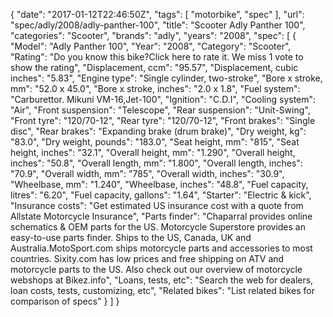 {
    "date": "2017-01-12T22:46:50Z",
    "tags": [
        "motorbike",
        "spec"
    ],
    "url": "spec\/adly\/2008\/adly-panther-100",
    "title": "Scooter Adly Panther 100",
    "categories": "Scooter",
    "brands": "adly",
    "years": "2008",
    "spec": [
        {
            "Model": "Adly Panther 100",
            "Year": "2008",
            "Category": "Scooter",
            "Rating": "Do you know this bike?Click here to rate it. We miss 1 vote to show the rating",
            "Displacement, ccm": "95.57",
            "Displacement, cubic inches": "5.83",
            "Engine type": "Single cylinder, two-stroke",
            "Bore x stroke, mm": "52.0 x 45.0",
            "Bore x stroke, inches": "2.0 x 1.8",
            "Fuel system": "Carburettor. Mikuni VM-16,Jet-100",
            "Ignition": "C.D.I",
            "Cooling system": "Air",
            "Front suspension": "Telescope",
            "Rear suspension": "Unit-Swing",
            "Front tyre": "120\/70-12",
            "Rear tyre": "120\/70-12",
            "Front brakes": "Single disc",
            "Rear brakes": "Expanding brake (drum brake)",
            "Dry weight, kg": "83.0",
            "Dry weight, pounds": "183.0",
            "Seat height, mm": "815",
            "Seat height, inches": "32.1",
            "Overall height, mm": "1.290",
            "Overall height, inches": "50.8",
            "Overall length, mm": "1.800",
            "Overall length, inches": "70.9",
            "Overall width, mm": "785",
            "Overall width, inches": "30.9",
            "Wheelbase, mm": "1.240",
            "Wheelbase, inches": "48.8",
            "Fuel capacity, litres": "6.20",
            "Fuel capacity, gallons": "1.64",
            "Starter": "Electric & kick",
            "Insurance costs": "Get estimated US insurance cost with a quote from Allstate Motorcycle Insurance",
            "Parts finder": "Chaparral provides online schematics & OEM parts for the US.   Motorcycle Superstore provides an easy-to-use parts finder. Ships to the US, Canada, UK and Australia.MotoSport.com ships motorcycle parts and accessories to most countries.    Sixity.com has low prices and free shipping on ATV and motorcycle parts to the US. Also check out our overview of motorcycle webshops at Bikez.info",
            "Loans, tests, etc": "Search the web for dealers, loan costs, tests, customizing, etc",
            "Related bikes": "List related bikes for comparison of specs"
        }
    ]
}
